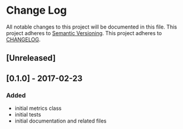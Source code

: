 # Change Log
All notable changes to this project will be documented in this file.
This project adheres to [Semantic Versioning](http://semver.org/).
This project adheres to [CHANGELOG](http://keepachangelog.com).

## [Unreleased]

## [0.1.0] - 2017-02-23
### Added
- initial metrics class
- initial tests
- initial documentation and related files
